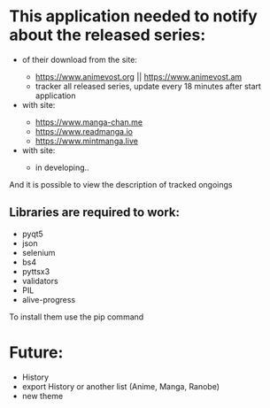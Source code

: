 # This application needed to notify about the released series:
  - <anime> of their download from the site:
	  - https://www.animevost.org || https://www.animevost.am
    - tracker all released series, update every 18 minutes after start application
  - <manga> with site:
	  - https://www.manga-chan.me
    - https://www.readmanga.io
    - https://www.mintmanga.live
  - <ranobe> with site:
  	- in developing..

And it is possible to view the description of tracked ongoings


## Libraries are required to work:

  - pyqt5
  - json
  - selenium
  - bs4
  - pyttsx3
  - validators
  - PIL
  - alive-progress


To install them use the pip command


# Future:
  - History
  - export History or another list (Anime, Manga, Ranobe)
  - new theme
